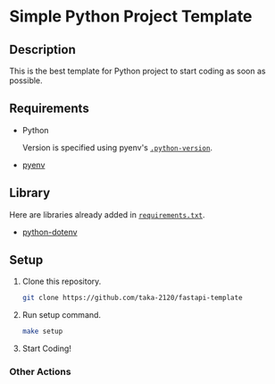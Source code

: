 # Simple Python Project Template

## Description

This is the best template for Python project to start coding as soon as possible.

## Requirements

- Python

  Version is specified using pyenv's [`.python-version`](./.python-version).
- [pyenv](https://github.com/pyenv/pyenv)

## Library

Here are libraries already added in [`requirements.txt`](./requirements.txt).

- [python-dotenv](https://github.com/theskumar/python-dotenv)

## Setup

1. Clone this repository.

    ```bash
    git clone https://github.com/taka-2120/fastapi-template
    ```

2. Run setup command.

    ```bash
    make setup
    ```

3. Start Coding!

### Other Actions
